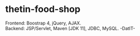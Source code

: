# thetin-food-shop
Frontend: Boostrap 4, jQuery, AJAX.</br>
Backend: JSP/Servlet, Maven [JDK 11], JDBC, MySQL.
-DatIT-
